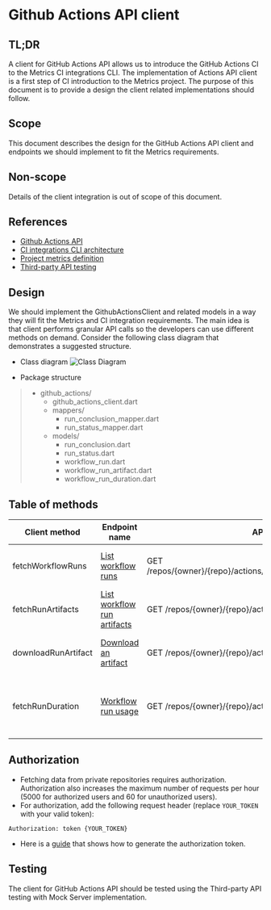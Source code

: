 # Github Actions API client

## TL;DR
A client for GitHub Actions API allows us to introduce the GitHub Actions CI to the Metrics CI integrations CLI. The implementation of Actions API client is a first step of CI introduction to the Metrics project. The purpose of this document is to provide a design the client related implementations should follow.

## Scope
This document describes the design for the GitHub Actions API client and endpoints we should implement to fit the Metrics requirements.

## Non-scope
Details of the client integration is out of scope of this document.

## References
* [Github Actions API](https://docs.github.com/en/free-pro-team@latest/rest/reference/actions)
* [CI integrations CLI architecture](https://github.com/platform-platform/monorepo/blob/master/metrics/ci_integrations/docs/01_ci_integration_module_architecture.md)
* [Project metrics definition](https://github.com/platform-platform/monorepo/blob/master/docs/05_project_metrics.md)
* [Third-party API testing](https://github.com/platform-platform/monorepo/blob/master/docs/03_third_party_api_testing.md)

## Design
We should implement the GithubActionsClient and related models in a way they will fit the Metrics and CI integration requirements. The main idea is that client performs granular API calls so the developers can use different methods on demand. Consider the following class diagram that demonstrates a suggested structure.

* Class diagram
![Class Diagram](http://www.plantuml.com/plantuml/proxy?cache=no&fmt=svg&src=https://raw.githubusercontent.com/platform-platform/monorepo/master/metrics/ci_integrations/docs/github_actions/diagrams/github_actions_client_class_diagram.puml)

* Package structure
> * github_actions/
>   * github_actions_client.dart
>   * mappers/
>      * run_conclusion_mapper.dart
>      * run_status_mapper.dart
>   * models/
>      * run_conclusion.dart
>      * run_status.dart
>      * workflow_run.dart
>      * workflow_run_artifact.dart
>      * workflow_run_duration.dart


## Table of methods
| Client method | Endpoint name   |  API endpoint | Description |
|---------------|------------------|-------------|---------------|
| fetchWorkflowRuns | [List workflow runs](https://docs.github.com/en/free-pro-team@latest/rest/reference/actions#list-workflow-runs) | GET /repos/{owner}/{repo}/actions/workflows/{workflow_file_name}/runs | Lists runs for the specified workflow. |
| fetchRunArtifacts |[List workflow run artifacts](https://docs.github.com/en/free-pro-team@latest/rest/reference/actions#list-workflow-run-artifacts)  | GET /repos/{owner}/{repo}/actions/runs/{run_id}/artifacts | Lists artifacts for a workflow run. |
| downloadRunArtifact| [Download an artifact](https://docs.github.com/en/free-pro-team@latest/rest/reference/actions#download-an-artifact)| GET /repos/{owner}/{repo}/actions/artifacts/{artifact_id}/zip| Downloads the specified run artifact. |
| fetchRunDuration | [Workflow run usage](https://docs.github.com/en/free-pro-team@latest/rest/reference/actions#get-workflow-run-usage)  | GET /repos/{owner}/{repo}/actions/runs/{run_id}/timing | Gets the total run time for a specific workflow run. |

## Authorization
* Fetching data from private repositories requires authorization. Authorization also increases the maximum number of requests per hour (5000 for authorized users and 60 for unauthorized users).
* For authorization, add the following request header (replace `YOUR_TOKEN` with your valid token):
```
Authorization: token {YOUR_TOKEN}
```
* Here is a [guide](https://docs.github.com/en/enterprise/2.17/user/github/authenticating-to-github/creating-a-personal-access-token-for-the-command-line) that shows how to generate the authorization token.

## Testing
The client for GitHub Actions API should be tested using the Third-party API testing with Mock Server implementation.

